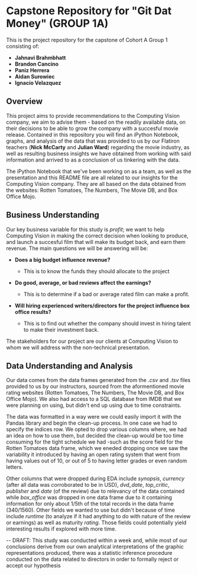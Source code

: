 # Capstone Repository for "Git Dat Money" (GROUP 1A)

This is the project repository for the capstone of Cohort A Group 1 consisting of:

- **Jahnavi Brahmbhatt**
- **Brandon Cancino**
- **Paniz Herrera**
- **Aidan Surowiec**
- **Ignacio Velazquez**

## Overview

This project aims to provide recommendations to the Computing Vision company, we aim to advise them - based on the readily available data, on their decisions to be able to grow the company with a succesful movie release. Contained in this repository you will find an iPython Notebook, graphs, and analysis of the data that was provided to us by our Flatiron teachers (**Nick McCarty** and **Julian Ward**) regarding the movie industry, as well as resulting business insights we have obtained from working with said information and arrived to as a conclusion of us tinkering with the data.

The iPython Notebook that we've been working on as a team, as well as the presentation and this README file are all related to our insights for the Computing Vision company. They are all based on the data obtained from the websites: Rotten Tomatoes, The Numbers, The Movie DB, and Box Office Mojo.


## Business Understanding

Our key business variable for this study is *profit*; we want to help Computing Vision in making the correct decision when looking to produce, and launch a succesful film that will make its budget back, and earn them revenue. 
The main questions we will be answering will be:

- **Does a big budget influence revenue?** 
  - This is to know the funds they should allocate to the project

- **Do good, average, or bad reviews affect the earnings?** 
  - This is to determine if a bad or average rated film can make a profit.

- **Will hiring experienced writers/directors for the project influence box office results?**
  - This is to find out whether the company should invest in hiring talent to make their investment back.

The stakeholders for our project are our clients at Computing Vision to whom we will address with the non-technical presentation.

## Data Understanding and Analysis

Our data comes from the data frames generated from the *.csv* and *.tsv* files provided to us by our instructors, sourced from the aformentioned movie rating websites (Rotten Tomatoes, The Numbers, The Movie DB, and Box Office Mojo). We also had access to a SQL database from IMDB that we were planning on using, but didn't end up using due to time constraints.

The data was formatted in a way were we could easily import it with the Pandas library and begin the clean-up process. In one case we had to specify the indices row. We opted to drop various columns where, we had an idea on how to use them, but decided the clean-up would be too time consuming for the tight schedule we had -such as the score field for the Rotten Tomatoes data frame, which we eneded dropping once we saw the variability it introduced by having an open rating system that went from having values out of 10, or out of 5 to having letter grades or even random letters. 

Other columns that were dropped during EDA include *synopsis*, *currency* (after all data was corroborated to be in USD), *dvd_date*, *top_critic*, *publisher* and *date* (of the review) due to relevancy of the data contained while *box_office* was dropped in one data frame due to it containing information for only about 1/5th of the total records in the data frame (340/1560). Other fields we wanted to use but didn't because of time include *runtime* (to analyze if it had anything to do with nature of the review or earnings) as well as maturity *rating*. Those fields could potentially yield interesting results if explored with more time.


-- DRAFT: This study was conducted within a week and, while most of our conclusions derive from our own analytical interpretations of the graphic representations produced, there was a statistic inference procedure conducted on the data related to directors in order to formally reject or accept our hypothesis 
